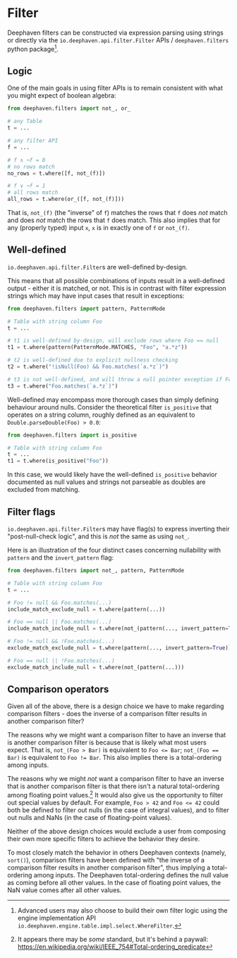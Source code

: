 # Filter

Deephaven filters can be constructed via expression parsing using strings or directly via the
`io.deephaven.api.filter.Filter` APIs / `deephaven.filters` python package[^1].

## Logic

One of the main goals in using filter APIs is to remain consistent with what you might expect of boolean algebra:

```python
from deephaven.filters import not_, or_

# any Table
t = ...

# any filter API
f = ...

# f ∧ ¬f = 0
# no rows match
no_rows = t.where([f, not_(f)])

# f ∨ ¬f = 1
# all rows match
all_rows = t.where(or_([f, not_(f)]))
```

That is, `not_(f)` (the "inverse" of `f`) matches the rows that `f` does _not_ match and does _not_ match the rows that
`f` does match. This also implies that for any (properly typed) input `x`, `x` is in exactly one of `f` or `not_(f)`.


## Well-defined

`io.deephaven.api.filter.Filter`s are well-defined by-design.

This means that all possible combinations of inputs result in a well-defined output - either it is matched, or not. This
is in contrast with filter expression strings which may have input cases that result in exceptions:

```python
from deephaven.filters import pattern, PatternMode

# Table with string column Foo
t = ...

# t1 is well-defined by-design, will exclude rows where Foo == null
t1 = t.where(pattern(PatternMode.MATCHES, "Foo", "a.*z"))

# t2 is well-defined due to explicit nullness checking
t2 = t.where("!isNull(Foo) && Foo.matches(`a.*z`)")

# t3 is not well-defined, and will throw a null pointer exception if Foo == null during evaluation
t3 = t.where("Foo.matches(`a.*z`)")
```

Well-defined may encompass more thorough cases than simply defining behaviour around nulls. Consider the theoretical
filter `is_positive` that operates on a string column, roughly defined as an equivalent to
`Double.parseDouble(Foo) > 0.0`:

```python
from deephaven.filters import is_positive

# Table with string column Foo
t = ...
t1 = t.where(is_positive("Foo"))
```

In this case, we would likely have the well-defined `is_positive` behavior documented as null values and strings not
parseable as doubles are excluded from matching.

## Filter flags

`io.deephaven.api.filter.Filter`s may have flag(s) to express inverting their "post-null-check logic", and this is _not_
the same as using `not_`.

Here is an illustration of the four distinct cases concerning nullability with `pattern` and the `invert_pattern` flag:

```python
from deephaven.filters import not_, pattern, PatternMode

# Table with string column Foo
t = ...

# Foo != null && Foo.matches(...)
include_match_exclude_null = t.where(pattern(...))

# Foo == null || Foo.matches(...)
include_match_include_null = t.where(not_(pattern(..., invert_pattern=True)))

# Foo != null && !Foo.matches(...)
exclude_match_exclude_null = t.where(pattern(..., invert_pattern=True))

# Foo == null || !Foo.matches(...)
exclude_match_include_null = t.where(not_(pattern(...)))
```

## Comparison operators

Given all of the above, there is a design choice we have to make regarding comparison filters - does the inverse of a
comparison filter results in another comparison filter?

The reasons why we might want a comparison filter to have an inverse that is another comparison filter is because that
is likely what most users expect. That is, `not_(Foo > Bar)` is equivalent to `Foo <= Bar`; `not_(Foo == Bar)`
is equivalent to `Foo != Bar`. This also implies there is a total-ordering among inputs.

The reasons why we might _not_ want a comparison filter to have an inverse that is another comparison filter is that
there isn't a natural total-ordering among floating point values.[^2]  It would also give us the opportunity to filter
out special values by default. For example, `Foo > 42` and `Foo <= 42` could both be defined to filter out nulls (in the
case of integral values), and to filter out nulls and NaNs (in the case of floating-point values).

Neither of the above design choices would exclude a user from composing their own more specific filters to achieve the
behavior they desire.

To most closely match the behavior in others Deephaven contexts (namely, `sort()`), comparison filters have been
defined with "the inverse of a comparison filter results in another comparison filter", thus implying a total-ordering
among inputs. The Deephaven total-ordering defines the null value as coming before all other values. In the case of
floating point values, the NaN value comes after all other values.

[^1]: Advanced users may also choose to build their own filter logic using the engine implementation API `io.deephaven.engine.table.impl.select.WhereFilter`.
[^2]: It appears there may be _some_ standard, but it's behind a paywall: https://en.wikipedia.org/wiki/IEEE_754#Total-ordering_predicate